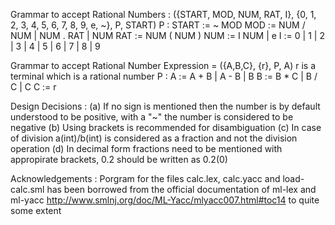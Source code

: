 Grammar to accept Rational Numbers : ({START, MOD, NUM, RAT, I}, {0, 1, 2, 3, 4, 5, 6, 7, 8, 9, e, ~}, P, START)
P : 
    START := ~ MOD
    MOD := NUM / NUM | NUM . RAT | NUM
    RAT := NUM ( NUM )
    NUM := I NUM | e
    I := 0 | 1 | 2 | 3 | 4 | 5 | 6 | 7 | 8 | 9

Grammar to accept Rational Number Expression = ({A,B,C}, {r}, P, A)
r is a terminal which is a rational number
P :
    A := A + B | A - B | B
    B := B * C | B / C | C
    C := r

Design Decisions : 
(a) If no sign is mentioned then the number is by default understood to be positive, with a "~" the number is considered to be negative
(b) Using brackets is recommended for disambiguation
(c) In case of division a(int)/b(int)  is considered as a fraction and not the division operation
(d) In decimal form fractions need to be mentioned with appropirate brackets, 0.2 should be written as 0.2(0)

Acknowledgements : 
Porgram for the files calc.lex, calc.yacc and load-calc.sml has been borrowed from the official documentation of ml-lex and ml-yacc http://www.smlnj.org/doc/ML-Yacc/mlyacc007.html#toc14 to quite some extent